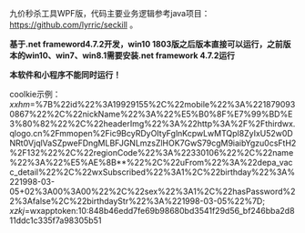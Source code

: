 九价秒杀工具WPF版，代码主要业务逻辑参考java项目：https://github.com/lyrric/seckill 。


**基于.net frameword4.7.2开发，win10 1803版之后版本直接可以运行，之前版本的win10、win7、win8.1需要安装.net framework 4.7.2运行**

**本软件和小程序不能同时运行！**

coolkie示例：_xxhm_=%7B%22id%22%3A19929155%2C%22mobile%22%3A%2218790930867%22%2C%22nickName%22%3A%22%E5%B0%8F%E7%99%BD%E3%80%82%22%2C%22headerImg%22%3A%22http%3A%2F%2Fthirdwx.qlogo.cn%2Fmmopen%2Fic9BcyRDyOItyFglnKcpwLwMTQpl8ZyIxU52w0DNRt0VjqlVaSZpweFDngMLBFJGNLmzsZlHOK7GwS79cgM9iaibYgzu0csFtH2%2F132%22%2C%22regionCode%22%3A%22330106%22%2C%22name%22%3A%22%E5%AE%8B**%22%2C%22uFrom%22%3A%22depa_vacc_detail%22%2C%22wxSubscribed%22%3A1%2C%22birthday%22%3A%221998-03-05+02%3A00%3A00%22%2C%22sex%22%3A1%2C%22hasPassword%22%3Afalse%2C%22birthdayStr%22%3A%221998-03-05%22%7D; _xzkj_=wxapptoken:10:848b46edd7fe69b98680bd3541f29d56_bf246bba2d811ddc1c335f7a98305b51
